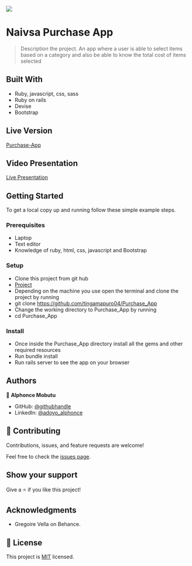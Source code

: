 ![](https://img.shields.io/badge/Microverse-blueviolet)

# Naivsa Purchase App


> Description the project.
An app where a user is able to select items based on a category and also be able to know the total cost of items selected


## Built With

- Ruby, javascript, css, sass
- Ruby on rails
- Devise
- Bootstrap

## Live Version
[Purchase-App](https://naivas-purchase.herokuapp.com)

## Video Presentation
[Live Presentation](https://www.loom.com/share/1db585d82cb54eefb652e5e4e0d35908)


## Getting Started

To get a local copy up and running follow these simple example steps.

### Prerequisites
- Laptop
- Text editor
- Knowledge of ruby, html, css, javascript and Bootstrap

### Setup
- Clone this project from git hub
- [Project](https://github.com/tingamapuro04/Purchase_App)
- Depending on the machine you use open the terminal and clone the project by running
- git clone https://github.com/tingamapuro04/Purchase_App
- Change the working directory to Purchase_App by running
- cd Purchase_App


### Install
- Once inside the Purchase_App directory install all the gems and other required resources
- Run bundle install
- Run rails server to see the app on your browser


## Authors

👤 **Alphonce Mobutu**

- GitHub: [@githubhandle](https://github.com/tingamapuro04)
- LinkedIn: [@adoyo_alphonce](https://www.linkedin.com/in/adoyo-alphonce/)


## 🤝 Contributing

Contributions, issues, and feature requests are welcome!

Feel free to check the [issues page](https://github.com/tingamapuro04/Purchase_App/issues/10).

## Show your support

Give a ⭐️ if you like this project!

## Acknowledgments

- Gregoire Vella on Behance.


## 📝 License

This project is [MIT](./MIT.md) licensed.


